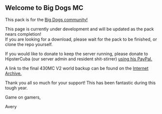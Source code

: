 ## Welcome to Big Dogs MC

This pack is for the [Big Dogs community!](https://discord.gg/6yg4gdV)

This page is currently under development and will be updated as the pack nears completion!  
If you are looking for a download, please wait for the pack to be finished, or clone the repo yourself.

If you would like to donate to keep the server running, please donate to HipsterCuba (our server admin and resident shit-stirrer) [using his PayPal.](https://paypal.me/Jkirkland2015)

A link to the final 430MC V2 world backup can be found on the [Internet Archive.](https://archive.org/details/430mcv2backup)

Thank you all so much for your support! This has been fantastic during this tough year.

Game on gamers,

 Avery